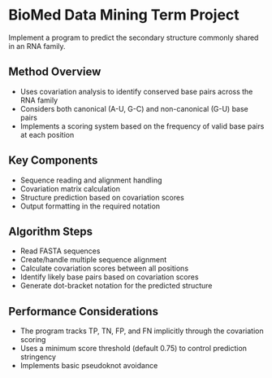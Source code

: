 # BioMed Data Mining Term Project
Implement a program to predict the secondary structure commonly shared in an RNA 
family.

## Method Overview

* Uses covariation analysis to identify conserved base pairs across the RNA family
* Considers both canonical (A-U, G-C) and non-canonical (G-U) base pairs
* Implements a scoring system based on the frequency of valid base pairs at each position


## Key Components

* Sequence reading and alignment handling
* Covariation matrix calculation
* Structure prediction based on covariation scores
* Output formatting in the required notation


## Algorithm Steps

* Read FASTA sequences
* Create/handle multiple sequence alignment
* Calculate covariation scores between all positions
* Identify likely base pairs based on covariation scores
* Generate dot-bracket notation for the predicted structure


## Performance Considerations

* The program tracks TP, TN, FP, and FN implicitly through the covariation scoring
* Uses a minimum score threshold (default 0.75) to control prediction stringency
* Implements basic pseudoknot avoidance
